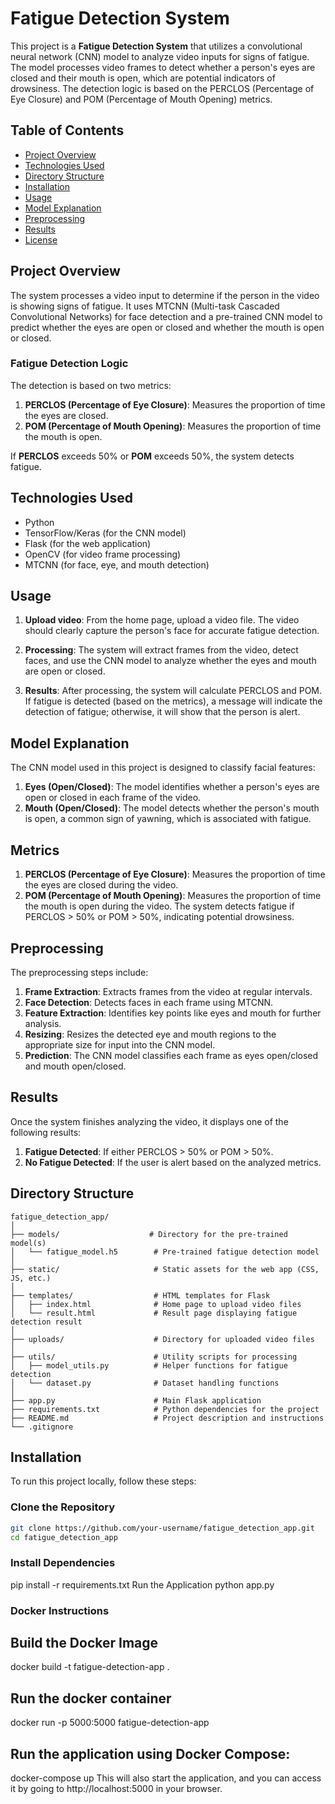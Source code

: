 # Fatigue Detection System

This project is a **Fatigue Detection System** that utilizes a convolutional neural network (CNN) model to analyze video inputs for signs of fatigue. The model processes video frames to detect whether a person's eyes are closed and their mouth is open, which are potential indicators of drowsiness. The detection logic is based on the PERCLOS (Percentage of Eye Closure) and POM (Percentage of Mouth Opening) metrics.

## Table of Contents

- [Project Overview](#project-overview)
- [Technologies Used](#technologies-used)
- [Directory Structure](#directory-structure)
- [Installation](#installation)
- [Usage](#usage)
- [Model Explanation](#model-explanation)
- [Preprocessing](#preprocessing)
- [Results](#results)
- [License](#license)

## Project Overview

The system processes a video input to determine if the person in the video is showing signs of fatigue. It uses MTCNN (Multi-task Cascaded Convolutional Networks) for face detection and a pre-trained CNN model to predict whether the eyes are open or closed and whether the mouth is open or closed.

### Fatigue Detection Logic

The detection is based on two metrics:

1. **PERCLOS (Percentage of Eye Closure)**: Measures the proportion of time the eyes are closed.
2. **POM (Percentage of Mouth Opening)**: Measures the proportion of time the mouth is open.

If **PERCLOS** exceeds 50% or **POM** exceeds 50%, the system detects fatigue.

## Technologies Used

- Python
- TensorFlow/Keras (for the CNN model)
- Flask (for the web application)
- OpenCV (for video frame processing)
- MTCNN (for face, eye, and mouth detection)

## Usage

1. **Upload video**: From the home page, upload a video file. The video should clearly capture the person's face for accurate fatigue detection.

2. **Processing**: The system will extract frames from the video, detect faces, and use the CNN model to analyze whether the eyes and mouth are open or closed.

3. **Results**: After processing, the system will calculate PERCLOS and POM. If fatigue is detected (based on the metrics), a message will indicate the detection of fatigue; otherwise, it will show that the person is alert.



## Model Explanation
The CNN model used in this project is designed to classify facial features:

1. **Eyes (Open/Closed)**: The model identifies whether a person's eyes are open or closed in each frame of the video.
2. **Mouth (Open/Closed)**: The model detects whether the person's mouth is open, a common sign of yawning, which is associated with fatigue.

## Metrics
1. **PERCLOS (Percentage of Eye Closure)**: Measures the proportion of time the eyes are closed during the video.
2. **POM (Percentage of Mouth Opening)**: Measures the proportion of time the mouth is open during the video.
The system detects fatigue if PERCLOS > 50% or POM > 50%, indicating potential drowsiness.

## Preprocessing
The preprocessing steps include:

1. **Frame Extraction**: Extracts frames from the video at regular intervals.
2. **Face Detection**: Detects faces in each frame using MTCNN.
3. **Feature Extraction**: Identifies key points like eyes and mouth for further analysis.
4. **Resizing**: Resizes the detected eye and mouth regions to the appropriate size for input into the CNN model.
5. **Prediction**: The CNN model classifies each frame as eyes open/closed and mouth open/closed.

## Results
Once the system finishes analyzing the video, it displays one of the following results:

1. **Fatigue Detected**: If either PERCLOS > 50% or POM > 50%.
2. **No Fatigue Detected**: If the user is alert based on the analyzed metrics.


## Directory Structure

```plaintext
fatigue_detection_app/
│
├── models/                    # Directory for the pre-trained model(s)
│   └── fatigue_model.h5        # Pre-trained fatigue detection model
│
├── static/                     # Static assets for the web app (CSS, JS, etc.)
│
├── templates/                  # HTML templates for Flask
│   ├── index.html              # Home page to upload video files
│   └── result.html             # Result page displaying fatigue detection result
│
├── uploads/                    # Directory for uploaded video files
│
├── utils/                      # Utility scripts for processing
│   ├── model_utils.py          # Helper functions for fatigue detection
│   └── dataset.py              # Dataset handling functions
│
├── app.py                      # Main Flask application
├── requirements.txt            # Python dependencies for the project
├── README.md                   # Project description and instructions
└── .gitignore                  
```
## Installation

To run this project locally, follow these steps:

### Clone the Repository

```bash
git clone https://github.com/your-username/fatigue_detection_app.git
cd fatigue_detection_app
```
### Install Dependencies
pip install -r requirements.txt
Run the Application
python app.py

### Docker Instructions
## Build the Docker Image
docker build -t fatigue-detection-app .
## Run the docker container
docker run -p 5000:5000 fatigue-detection-app
## Run the application using Docker Compose:
docker-compose up
This will also start the application, and you can access it by going to http://localhost:5000 in your browser.